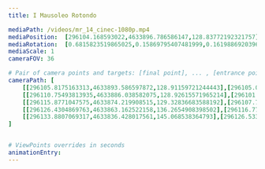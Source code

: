 ```yaml
---
title: I Mausoleo Rotondo

mediaPath: /videos/mr_14_cinec-1080p.mp4
mediaPosition:  [296104.168593022,4633896.786586147,128.83772192321757]
mediaRotation:  [0.6815823519865025,0.15869795407481999,0.1619886920396174,0.6957155456681327]
mediaScale: 1
cameraFOV: 36

# Pair of camera points and targets: [final point], ... , [entrance point]
cameraPath: [
    [[296105.8175163313,4633893.586597872,128.91159721244443],[296105.09991674614,4633895.044043584,128.8782533546337]],
    [[296110.75493813935,4633886.038582075,128.92615571965214],[296101.7714903358,4633899.878448172,129.0021293971797]],
    [[296115.8771047575,4633874.219908515,129.32836683588192],[296107.71472862334,4633888.555447028,128.9849263334182]],
    [[296126.4304869763,4633863.162522158,136.2654908398502],[296116.77428594034,4633875.588042754,131.30421887943623]],
    [[296133.8807069317,4633836.428017561,145.068538364793],[296126.5334852799,4633850.206943192,139.73847809662036]]
]


# ViewPoints overrides in seconds
animationEntry:
---
```

